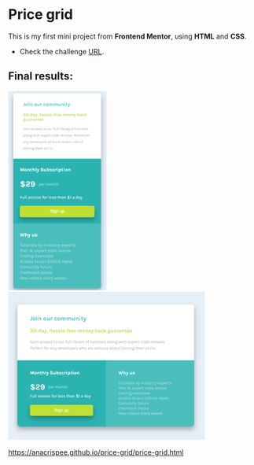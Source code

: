 # Price grid

This is my first mini project from **Frontend Mentor**, using **HTML** and **CSS**.

* Check the challenge [URL](https://www.frontendmentor.io/challenges/single-price-grid-component-5ce41129d0ff452fec5abbbc).

## Final results:

<div>
  <img src="https://raw.githubusercontent.com/anacrispee/price-grid/main/images/mobile-version.png" alt="Mobile version" width="200px">
  <img src="https://raw.githubusercontent.com/anacrispee/price-grid/main/images/desktop-version.png" alt="Desktop version" width="400px">
</div>

https://anacrispee.github.io/price-grid/price-grid.html
